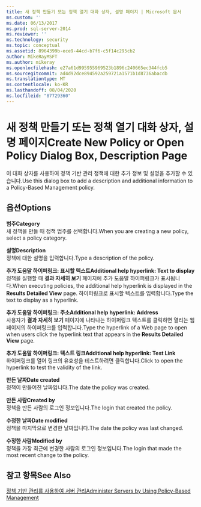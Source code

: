 ```yaml
---
title: 새 정책 만들기 또는 정책 열기 대화 상자, 설명 페이지 | Microsoft 문서
ms.custom: ''
ms.date: 06/13/2017
ms.prod: sql-server-2014
ms.reviewer: ''
ms.technology: security
ms.topic: conceptual
ms.assetid: 8964399b-ece9-44cd-b7f6-c5f14c295cb2
author: MikeRayMSFT
ms.author: mikeray
ms.openlocfilehash: e27a61d995955969523b1896c240665ec344fcb5
ms.sourcegitcommit: ad4d92dce894592a259721a1571b1d8736abacdb
ms.translationtype: MT
ms.contentlocale: ko-KR
ms.lasthandoff: 08/04/2020
ms.locfileid: "87729360"
---
```

# <a name="create-new-policy-or-open-policy-dialog-box-description-page"></a><span data-ttu-id="dcdb6-102">새 정책 만들기 또는 정책 열기 대화 상자, 설명 페이지</span><span class="sxs-lookup"><span data-stu-id="dcdb6-102">Create New Policy or Open Policy Dialog Box, Description Page</span></span>
  <span data-ttu-id="dcdb6-103">이 대화 상자를 사용하여 정책 기반 관리 정책에 대한 추가 정보 및 설명을 추가할 수 있습니다.</span><span class="sxs-lookup"><span data-stu-id="dcdb6-103">Use this dialog box to add a description and additional information to a Policy-Based Management policy.</span></span>  
  
## <a name="options"></a><span data-ttu-id="dcdb6-104">옵션</span><span class="sxs-lookup"><span data-stu-id="dcdb6-104">Options</span></span>  
 <span data-ttu-id="dcdb6-105">**범주**</span><span class="sxs-lookup"><span data-stu-id="dcdb6-105">**Category**</span></span>  
 <span data-ttu-id="dcdb6-106">새 정책을 만들 때 정책 범주를 선택합니다.</span><span class="sxs-lookup"><span data-stu-id="dcdb6-106">When you are creating a new policy, select a policy category.</span></span>  
  
 <span data-ttu-id="dcdb6-107">**설명**</span><span class="sxs-lookup"><span data-stu-id="dcdb6-107">**Description**</span></span>  
 <span data-ttu-id="dcdb6-108">정책에 대한 설명을 입력합니다.</span><span class="sxs-lookup"><span data-stu-id="dcdb6-108">Type a description of the policy.</span></span>  
  
 <span data-ttu-id="dcdb6-109">**추가 도움말 하이퍼링크: 표시할 텍스트**</span><span class="sxs-lookup"><span data-stu-id="dcdb6-109">**Additional help hyperlink: Text to display**</span></span>  
 <span data-ttu-id="dcdb6-110">정책을 실행할 때 **결과 자세히 보기** 페이지에 추가 도움말 하이퍼링크가 표시됩니다.</span><span class="sxs-lookup"><span data-stu-id="dcdb6-110">When executing policies, the additional help hyperlink is displayed in the **Results Detailed View** page.</span></span> <span data-ttu-id="dcdb6-111">하이퍼링크로 표시할 텍스트를 입력합니다.</span><span class="sxs-lookup"><span data-stu-id="dcdb6-111">Type the text to display as a hyperlink.</span></span>  
  
 <span data-ttu-id="dcdb6-112">**추가 도움말 하이퍼링크: 주소**</span><span class="sxs-lookup"><span data-stu-id="dcdb6-112">**Additional help hyperlink: Address**</span></span>  
 <span data-ttu-id="dcdb6-113">사용자가 **결과 자세히 보기** 페이지에 나타나는 하이퍼링크 텍스트를 클릭하면 열리는 웹 페이지의 하이퍼링크를 입력합니다.</span><span class="sxs-lookup"><span data-stu-id="dcdb6-113">Type the hyperlink of a Web page to open when users click the hyperlink text that appears in the **Results Detailed View** page.</span></span>  
  
 <span data-ttu-id="dcdb6-114">**추가 도움말 하이퍼링크: 텍스트 링크**</span><span class="sxs-lookup"><span data-stu-id="dcdb6-114">**Additional help hyperlink: Test Link**</span></span>  
 <span data-ttu-id="dcdb6-115">하이퍼링크를 열어 링크의 유효성을 테스트하려면 클릭합니다.</span><span class="sxs-lookup"><span data-stu-id="dcdb6-115">Click to open the hyperlink to test the validity of the link.</span></span>  
  
 <span data-ttu-id="dcdb6-116">**만든 날짜**</span><span class="sxs-lookup"><span data-stu-id="dcdb6-116">**Date created**</span></span>  
 <span data-ttu-id="dcdb6-117">정책이 만들어진 날짜입니다.</span><span class="sxs-lookup"><span data-stu-id="dcdb6-117">The date the policy was created.</span></span>  
  
 <span data-ttu-id="dcdb6-118">**만든 사람**</span><span class="sxs-lookup"><span data-stu-id="dcdb6-118">**Created by**</span></span>  
 <span data-ttu-id="dcdb6-119">정책을 만든 사람의 로그인 정보입니다.</span><span class="sxs-lookup"><span data-stu-id="dcdb6-119">The login that created the policy.</span></span>  
  
 <span data-ttu-id="dcdb6-120">**수정한 날짜**</span><span class="sxs-lookup"><span data-stu-id="dcdb6-120">**Date modified**</span></span>  
 <span data-ttu-id="dcdb6-121">정책을 마지막으로 변경한 날짜입니다.</span><span class="sxs-lookup"><span data-stu-id="dcdb6-121">The date the policy was last changed.</span></span>  
  
 <span data-ttu-id="dcdb6-122">**수정한 사람**</span><span class="sxs-lookup"><span data-stu-id="dcdb6-122">**Modified by**</span></span>  
 <span data-ttu-id="dcdb6-123">정책을 가장 최근에 변경한 사람의 로그인 정보입니다.</span><span class="sxs-lookup"><span data-stu-id="dcdb6-123">The login that made the most recent change to the policy.</span></span>  
  
## <a name="see-also"></a><span data-ttu-id="dcdb6-124">참고 항목</span><span class="sxs-lookup"><span data-stu-id="dcdb6-124">See Also</span></span>  
 [<span data-ttu-id="dcdb6-125">정책 기반 관리를 사용하여 서버 관리</span><span class="sxs-lookup"><span data-stu-id="dcdb6-125">Administer Servers by Using Policy-Based Management</span></span>](administer-servers-by-using-policy-based-management.md)  
  
  
